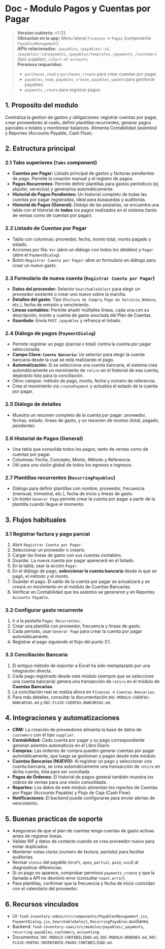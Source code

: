 # Doc - Modulo Pagos y Cuentas por Pagar

> **Version cubierta:** v1.03  
> **Ubicacion en la app:** Menu lateral `Finanzas` -> `Pagos` (componente `PayablesManagement`)  
> **APIs relacionadas:** `/payables`, `/payables/:id`, `/payables/:id/payments`, `/payables/templates`, `/payments`, `/customers` (tipo supplier), `/chart-of-accounts`  
> **Permisos requeridos:**  
> - `purchases_read` y `purchases_create` para crear cuentas por pagar  
> - `payables_read`, `payables_create`, `payables_update` para gestionar payables  
> - `payments_create` para registrar pagos

## 1. Proposito del modulo
Centraliza la gestion de gastos y obligaciones: registrar cuentas por pagar, crear proveedores al vuelo, definir plantillas recurrentes, generar pagos parciales o totales y monitorear balances. Alimenta Contabilidad (asientos) y Reportes (Accounts Payable, Cash Flow).

## 2. Estructura principal

### 2.1 Tabs superiores (`Tabs` component)
- **Cuentas por Pagar:** Listado principal de gastos y facturas pendientes de pago. Permite la creación manual y el registro de pagos.
- **Pagos Recurrentes:** Permite definir plantillas para gastos periódicos (ej. alquiler, servicios) y generarlos automáticamente.
- **Historial de Pagos Pendientes:** Un historial completo de todas las cuentas por pagar registradas, ideal para búsquedas y auditorías.
- **Historial de Pagos (General):** Debajo de las pestañas, se encuentra una tabla con el historial de **todos** los pagos realizados en el sistema (tanto de ventas como de cuentas por pagar).

### 2.2 Listado de Cuentas por Pagar
- Tabla con columnas: proveedor, fecha, monto total, monto pagado y estado.
- Acciones por fila: `Ver` (abre un diálogo con todos los detalles) y `Pagar` (abre el `PaymentDialog`).
- Botón `Registrar Cuenta por Pagar`: abre un formulario en diálogo para crear un nuevo gasto.

### 2.3 Formulario de nueva cuenta (`Registrar Cuenta por Pagar`)
- **Datos del proveedor:** Selector `SearchableSelect` para elegir un proveedor existente o crear uno nuevo sobre la marcha.
- **Detalles del gasto:** Tipo (`Factura de Compra`, `Pago de Servicio`, `Nómina`, etc.), fecha de emisión y vencimiento.
- **Líneas contables:** Permite añadir múltiples líneas, cada una con su descripción, monto y cuenta de gasto asociada del Plan de Cuentas.
- **Guardado:** Envía `POST /payables` y refresca el listado.

### 2.4 Diálogo de pagos (`PaymentDialog`)
- Permite registrar un pago (parcial o total) contra la cuenta por pagar seleccionada.
- **Campo Clave: `Cuenta Bancaria`:** Un selector para elegir la cuenta bancaria desde la cual se está realizando el pago.
- **Automatización:** Si se selecciona una cuenta bancaria, el sistema crea automáticamente un movimiento de `retiro` en el historial de esa cuenta, dejándolo listo para la conciliación.
- Otros campos: método de pago, monto, fecha y número de referencia.
- Crea el movimiento vía `createPayment` y actualiza el estado de la cuenta por pagar.

### 2.5 Diálogo de detalles
- Muestra un resumen completo de la cuenta por pagar: proveedor, fechas, estado, líneas de gasto, y un resumen de montos (total, pagado, pendiente).

### 2.6 Historial de Pagos (General)
- Una tabla que consolida todos los pagos, tanto de ventas como de cuentas por pagar.
- Columnas: Fecha, Concepto, Monto, Método y Referencia.
- Útil para una visión global de todos los egresos e ingresos.

### 2.7 Plantillas recurrentes (`RecurringPayables`)
- Diálogo para definir plantillas con nombre, proveedor, frecuencia (mensual, trimestral, etc.), fecha de inicio y líneas de gasto.
- Un botón `Generar Pago` permite crear la cuenta por pagar a partir de la plantilla cuando llegue el momento.

## 3. Flujos habituales

### 3.1 Registrar factura y pago parcial
1. Abrir `Registrar Cuenta por Pagar`.
2. Seleccionar un proveedor o crearlo.
3. Cargar las líneas de gasto con sus cuentas contables.
4. Guardar. La nueva cuenta por pagar aparecerá en el listado.
5. En la tabla, usar la acción `Pagar`.
6. En el diálogo de pago, **seleccionar la cuenta bancaria** desde la que se pagó, el método y el monto.
7. Guardar el pago. El saldo de la cuenta por pagar se actualizará y se creará un movimiento en el módulo de Cuentas Bancarias.
8. Verificar en Contabilidad que los asientos se generaron y en Reportes `Accounts Payable`.

### 3.2 Configurar gasto recurrente
1. Ir a la pestaña `Pagos Recurrentes`.
2. Crear una plantilla con proveedor, frecuencia y líneas de gasto.
3. Cada período, usar `Generar Pago` para crear la cuenta por pagar automáticamente.
4. Registrar el pago siguiendo el flujo del punto 3.1.

### 3.3 Conciliación Bancaria
1. El antiguo método de exportar a Excel ha sido reemplazado por una integración directa.
2. Cada pago registrado desde este módulo (siempre que se seleccione una cuenta bancaria) genera una transacción de `retiro` en el módulo de **Cuentas Bancarias**.
3. La conciliación real se realiza ahora en `Finanzas` -> `Cuentas Bancarias`.
4. Para más detalles, consultar la documentación `DOC-MODULO-CUENTAS-BANCARIAS.md` y `DOC-FLUJO-CUENTAS-BANCARIAS.md`.

## 4. Integraciones y automatizaciones
- **CRM:** La creación de proveedores alimenta la base de datos de `customers` con el tipo `supplier`.
- **Contabilidad:** Cada cuenta por pagar y su pago correspondiente generan asientos automáticos en el Libro Diario.
- **Compras:** Las órdenes de compra pueden generar cuentas por pagar automáticamente, que luego se gestionan y pagan desde este módulo.
- **Cuentas Bancarias (NUEVO):** Al registrar un pago y seleccionar una cuenta bancaria, se crea automáticamente una transacción de `retiro` en dicha cuenta, lista para ser conciliada.
- **Pagos de Órdenes:** El historial de pagos general también muestra los cobros de ventas para una visión consolidada.
- **Reportes:** Los datos de este módulo alimentan los reportes de Cuentas por Pagar (Accounts Payable) y Flujo de Caja (Cash Flow).
- **Notificaciones:** El backend puede configurarse para enviar alertas de vencimiento.


## 5. Buenas practicas de soporte
- Asegurarse de que el plan de cuentas tenga cuentas de gasto activas antes de registrar lineas.  
- Validar RIF y datos de contacto cuando se crea proveedor nuevo para evitar duplicados.  
- Mantener notas claras (numero de factura, periodo) para facilitar auditorias.  
- Revisar `status` del payable (`draft`, `open`, `partial`, `paid`, `void`) al diagnosticar diferencias.  
- Si un pago no aparece, comprobar permisos `payments_create` y que la llamada a API no devolvio error (consultar `toast.error`).  
- Para plantillas, confirmar que la frecuencia y fecha de inicio coincidan con el calendario del proveedor.

## 6. Recursos vinculados
- UI: `food-inventory-admin/src/components/PayablesManagement.jsx`, `PaymentDialog.jsx`, `SearchableSelect`, `RecurringPayables` auxiliares.  
- Backend: `food-inventory-saas/src/modules/payables/`, `payments`, `recurring-payables`, `customers`, `accounting`.  
- Documentos: `DOC-MODULO-CONTABILIDAD.md`, `DOC-MODULO-ORDENES.md`, `DOC-FLUJO-VENTAS-INVENTARIO-PAGOS-CONTABILIDAD.md`.

